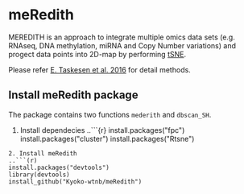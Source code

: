 # meRedith
MEREDITH is an approach to integrate multiple omics data sets (e.g. RNAseq, DNA methylation, miRNA and Copy Number variations) and progect data points into 2D-map by performing [tSNE](https://lvdmaaten.github.io/tsne/).

Please refer [E. Taskesen et al. 2016](http://www.nature.com/articles/srep24949) for detail methods.

## Install meRedith package
The package contains two functions `mederith` and `dbscan_SH`.

1. Install dependecies
..```{r}
install.packages("fpc")
install.packages("cluster")
install.packages("Rtsne")
```
2. Install meRedith
..```(r)
install.packages("devtools")
library(devtools)
install_github("Kyoko-wtnb/meRedith")
```
